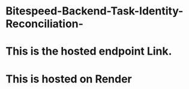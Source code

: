 # Bitespeed-Backend-Task-Identity-Reconciliation-
# This is the hosted endpoint Link.
# This is hosted on Render
